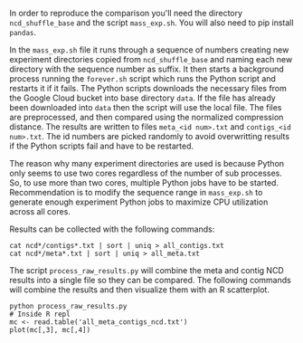 In order to reproduce the comparison you'll need the directory `ncd_shuffle_base` and the script `mass_exp.sh`.  You will also need to pip install `pandas`.

In the `mass_exp.sh` file it runs through a sequence of numbers creating new experiment directories copied from `ncd_shuffle_base` and naming each new directory with the sequence number as suffix.  It then starts a background process running the `forever.sh` script which runs the Python script and restarts it if it fails.  The Python scripts downloads the necessary files from the Google Cloud bucket into base directory `data`.  If the file has already been downloaded into `data` then the script will use the local file.  The files are preprocessed, and then compared using the normalized compression distance.  The results are written to files `meta_<id num>.txt` and `contigs_<id num>.txt`.  The id numbers are picked randomly to avoid overwritting results if the Python scripts fail and have to be restarted.

The reason why many experiment directories are used is because Python only seems to use two cores regardless of the number of sub processes.  So, to use more than two cores, multiple Python jobs have to be started.  Recommendation is to modify the sequence range in `mass_exp.sh` to generate enough experiment Python jobs to maximize CPU utilization across all cores.

Results can be collected with the following commands:
```
cat ncd*/contigs*.txt | sort | uniq > all_contigs.txt
cat ncd*/meta*.txt | sort | uniq > all_meta.txt
```

The script `process_raw_results.py` will combine the meta and contig NCD results into a single file so they can be compared.
The following commands will combine the results and then visualize them with an R scatterplot.
```
python process_raw_results.py
# Inside R repl
mc <- read.table('all_meta_contigs_ncd.txt')
plot(mc[,3], mc[,4])
```
